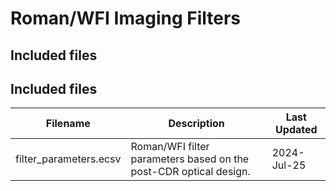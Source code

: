 # Roman/WFI Imaging Filters

## Included files

## Included files

| Filename               | Description                                                       | Last Updated |
|------------------------|-------------------------------------------------------------------|--------------|
| filter_parameters.ecsv | Roman/WFI filter parameters based on the post-CDR optical design. | 2024-Jul-25 |

